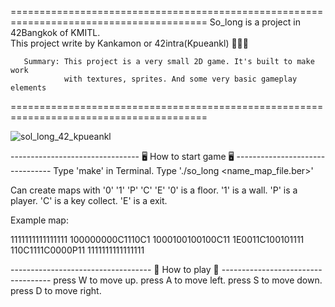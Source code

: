 ========================================================================================
                      So_long is a project in 42Bangkok of KMITL.                      
                This project write by Kankamon or 42intra(Kpueankl) 👩🏼‍💻                 
                                                                                       
       Summary: This project is a very small 2D game. It's built to make work          
                with textures, sprites. And some very basic gameplay elements          
========================================================================================

![sol_long_42_kpueankl](https://github.com/user-attachments/assets/5bf03460-bc28-4102-8a8e-4ae9696f26da)

-------------------------------- 🖥 How to start game 🖥 --------------------------------
Type 'make' in Terminal.
Type './so_long <name_map_file.ber>'

Can create maps with '0' '1' 'P' 'C' 'E'
'0' is a floor.
'1' is a wall.
'P' is a player.
'C' is a key collect.
'E' is a exit.

Example map:

1111111111111111
100000000C1110C1
1000100100100C11
1E0011C100101111
110C1111C0000P11
1111111111111111

----------------------------------- 👾 How to play 👾 -----------------------------------
press W to move up.
press A to move left.
press S to move down.
press D to move right.
